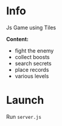 # Info
Js Game using Tiles

**Content:**
- fight the enemy
- collect boosts
- search secrets
- place records
- various levels

# Launch
Run <code>server.js</code>

